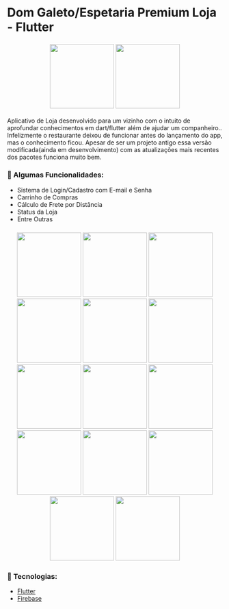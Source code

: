 # Dom Galeto/Espetaria Premium Loja - Flutter

<h3 align="center"> 
  <img height="150px" src="https://user-images.githubusercontent.com/97095433/182196910-a58a6e6b-7039-4d9f-87b2-5f895eb834b2.png">
  <img height="150px" src="https://user-images.githubusercontent.com/97095433/182196982-9dc13976-d638-459b-859a-52929094b2d8.png">
</h3> 

Aplicativo de Loja desenvolvido para um vizinho com o intuito de aprofundar conhecimentos em dart/flutter além de ajudar um companheiro.. Infelizmente o restaurante deixou de funcionar antes do lançamento do app, mas o conhecimento ficou.
Apesar de ser um projeto antigo essa versão modificada(ainda em desenvolvimento) com as atualizações mais recentes dos pacotes funciona muito bem.

### :bookmark_tabs: Algumas Funcionalidades:
- Sistema de Login/Cadastro com E-mail e Senha
- Carrinho de Compras
- Cálculo de Frete por Distância
- Status da Loja
- Entre Outras

<h3 align="center"> 
  <img width="150px" src="https://user-images.githubusercontent.com/97095433/182190693-d2045064-1265-45a7-8d61-1a72ee49bcdb.PNG">
  <img width="150px" src="https://user-images.githubusercontent.com/97095433/182190722-c541c1dc-727b-4937-8508-bcf1d9954185.PNG">
  <img width="150px" src="https://user-images.githubusercontent.com/97095433/182190733-14605ce4-3fa1-4f9f-b5d8-f54a1b060361.PNG">
  <img width="150px" src="https://user-images.githubusercontent.com/97095433/182190747-a6892290-6e91-4a73-943c-20bcdef51f68.PNG">
  <img width="150px" src="https://user-images.githubusercontent.com/97095433/182190764-6f061e7c-2868-4eab-8c0a-b64f10fc0cd8.PNG">
  <img width="150px" src="https://user-images.githubusercontent.com/97095433/182190773-6831e03b-5032-4b3d-8f8d-4409d7ea66a7.PNG">
  <img width="150px" src="https://user-images.githubusercontent.com/97095433/182190782-50409b4f-f563-48dd-8d32-9e8f7fc1a39c.PNG">
  <img width="150px" src="https://user-images.githubusercontent.com/97095433/182190794-db07d023-6b52-4e26-a1ad-1eb67ec67c59.PNG">
  <img width="150px" src="https://user-images.githubusercontent.com/97095433/182190811-85a0b5fa-fd1c-4252-aaf1-0311da853b16.PNG">
  <img width="150px" src="https://user-images.githubusercontent.com/97095433/182190820-e2b23b68-c664-4890-8b50-014e2a3daa55.PNG">
  <img width="150px" src="https://user-images.githubusercontent.com/97095433/182190835-fe7b8022-1465-4a94-a1a6-243b077e33d9.PNG">
  <img width="150px" src="https://user-images.githubusercontent.com/97095433/182190843-39a4dfaa-dec5-4747-85bd-897425106239.PNG">
  <img width="150px" src="https://user-images.githubusercontent.com/97095433/182190852-d8325107-dbcf-483f-bb4f-18ad81cb1fcc.PNG">
  <img width="150px" src="https://user-images.githubusercontent.com/97095433/182190865-8ff4b55e-fc9e-4689-b821-30b5c9cb0e6c.PNG">

### :rocket: Tecnologias:
- [Flutter](https://flutter.dev/ "Flutter")
- [Firebase](https://firebase.google.com/ "Firebase")

